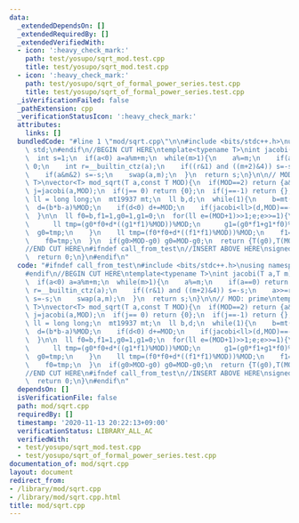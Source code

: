 ```yaml
---
data:
  _extendedDependsOn: []
  _extendedRequiredBy: []
  _extendedVerifiedWith:
  - icon: ':heavy_check_mark:'
    path: test/yosupo/sqrt_mod.test.cpp
    title: test/yosupo/sqrt_mod.test.cpp
  - icon: ':heavy_check_mark:'
    path: test/yosupo/sqrt_of_formal_power_series.test.cpp
    title: test/yosupo/sqrt_of_formal_power_series.test.cpp
  _isVerificationFailed: false
  _pathExtension: cpp
  _verificationStatusIcon: ':heavy_check_mark:'
  attributes:
    links: []
  bundledCode: "#line 1 \"mod/sqrt.cpp\"\n\n#include <bits/stdc++.h>\nusing namespace\
    \ std;\n#endif\n//BEGIN CUT HERE\ntemplate<typename T>\nint jacobi(T a,T m){\n\
    \  int s=1;\n  if(a<0) a=a%m+m;\n  while(m>1){\n    a%=m;\n    if(a==0) return\
    \ 0;\n    int r=__builtin_ctz(a);\n    if((r&1) and ((m+2)&4)) s=-s;\n    a>>=r;\n\
    \    if(a&m&2) s=-s;\n    swap(a,m);\n  }\n  return s;\n}\n\n// MOD: prime\ntemplate<typename\
    \ T>\nvector<T> mod_sqrt(T a,const T MOD){\n  if(MOD==2) return {a&1};\n  int\
    \ j=jacobi(a,MOD);\n  if(j== 0) return {0};\n  if(j==-1) return {};\n\n  using\
    \ ll = long long;\n  mt19937 mt;\n  ll b,d;\n  while(1){\n    b=mt()%MOD;\n  \
    \  d=(b*b-a)%MOD;\n    if(d<0) d+=MOD;\n    if(jacobi<ll>(d,MOD)==-1) break;\n\
    \  }\n\n  ll f0=b,f1=1,g0=1,g1=0;\n  for(ll e=(MOD+1)>>1;e;e>>=1){\n    if(e&1){\n\
    \      ll tmp=(g0*f0+d*((g1*f1)%MOD))%MOD;\n      g1=(g0*f1+g1*f0)%MOD;\n    \
    \  g0=tmp;\n    }\n    ll tmp=(f0*f0+d*((f1*f1)%MOD))%MOD;\n    f1=(2*f0*f1)%MOD;\n\
    \    f0=tmp;\n  }\n  if(g0>MOD-g0) g0=MOD-g0;\n  return {T(g0),T(MOD-g0)};\n}\n\
    //END CUT HERE\n#ifndef call_from_test\n//INSERT ABOVE HERE\nsigned main(){\n\
    \  return 0;\n}\n#endif\n"
  code: "#ifndef call_from_test\n#include <bits/stdc++.h>\nusing namespace std;\n\
    #endif\n//BEGIN CUT HERE\ntemplate<typename T>\nint jacobi(T a,T m){\n  int s=1;\n\
    \  if(a<0) a=a%m+m;\n  while(m>1){\n    a%=m;\n    if(a==0) return 0;\n    int\
    \ r=__builtin_ctz(a);\n    if((r&1) and ((m+2)&4)) s=-s;\n    a>>=r;\n    if(a&m&2)\
    \ s=-s;\n    swap(a,m);\n  }\n  return s;\n}\n\n// MOD: prime\ntemplate<typename\
    \ T>\nvector<T> mod_sqrt(T a,const T MOD){\n  if(MOD==2) return {a&1};\n  int\
    \ j=jacobi(a,MOD);\n  if(j== 0) return {0};\n  if(j==-1) return {};\n\n  using\
    \ ll = long long;\n  mt19937 mt;\n  ll b,d;\n  while(1){\n    b=mt()%MOD;\n  \
    \  d=(b*b-a)%MOD;\n    if(d<0) d+=MOD;\n    if(jacobi<ll>(d,MOD)==-1) break;\n\
    \  }\n\n  ll f0=b,f1=1,g0=1,g1=0;\n  for(ll e=(MOD+1)>>1;e;e>>=1){\n    if(e&1){\n\
    \      ll tmp=(g0*f0+d*((g1*f1)%MOD))%MOD;\n      g1=(g0*f1+g1*f0)%MOD;\n    \
    \  g0=tmp;\n    }\n    ll tmp=(f0*f0+d*((f1*f1)%MOD))%MOD;\n    f1=(2*f0*f1)%MOD;\n\
    \    f0=tmp;\n  }\n  if(g0>MOD-g0) g0=MOD-g0;\n  return {T(g0),T(MOD-g0)};\n}\n\
    //END CUT HERE\n#ifndef call_from_test\n//INSERT ABOVE HERE\nsigned main(){\n\
    \  return 0;\n}\n#endif\n"
  dependsOn: []
  isVerificationFile: false
  path: mod/sqrt.cpp
  requiredBy: []
  timestamp: '2020-11-13 20:22:13+09:00'
  verificationStatus: LIBRARY_ALL_AC
  verifiedWith:
  - test/yosupo/sqrt_mod.test.cpp
  - test/yosupo/sqrt_of_formal_power_series.test.cpp
documentation_of: mod/sqrt.cpp
layout: document
redirect_from:
- /library/mod/sqrt.cpp
- /library/mod/sqrt.cpp.html
title: mod/sqrt.cpp
---
```

